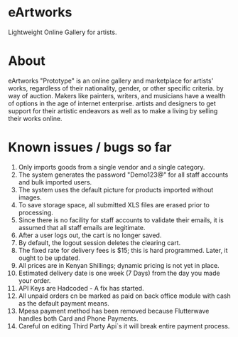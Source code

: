 # eArtworks

Lightweight Online Gallery for artists.

# About

eArtworks "Prototype" is an online gallery and marketplace for artists' works, regardless of their nationality, gender, or other specific criteria.
by way of auction. Makers like painters, writers, and musicians have a wealth of options in the age of internet enterprise.
artists and designers to get support for their artistic endeavors as well as to make a living by selling their works online.

# Known issues / bugs so far

1. Only imports goods from a single vendor and a single category. <br>
2. The system generates the password "Demo123@" for all staff accounts and bulk imported users. <br>
3. The system uses the default picture for products imported without images. <br>
4. To save storage space, all submitted XLS files are erased prior to processing. <br>
5. Since there is no facility for staff accounts to validate their emails, it is assumed that all staff emails are legitimate. <br>
6. After a user logs out, the cart is no longer saved. <br>
7. By default, the logout session deletes the clearing cart. <br>
8. The fixed rate for delivery fees is $15; this is hard programmed. Later, it ought to be updated. <br>
9. All prices are in Kenyan Shillings; dynamic pricing is not yet in place. <br>
10. Estimated delivery date is one week (7 Days) from the day you made your order. <br>
11. API Keys are Hadcoded - A fix has started. <br>
12. All unpaid orders cn be marked as paid on back office module with cash as the default payment means.
13. Mpesa payment method has been removed because Flutterwave handles both Card and Phone Payments.
14. Careful on editing Third Party Api`s it will break entire payment process.